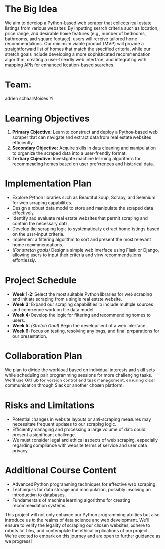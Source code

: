 # The Big Idea
We aim to develop a Python-based web scraper that collects real estate listings from various websites. By inputting search criteria such as location, price range, and desirable home features (e.g., number of bedrooms, bathrooms, and square footage), users will receive tailored home recommendations. Our minimum viable product (MVP) will provide a straightforward list of homes that match the specified criteria, while our stretch goals include developing a more sophisticated recommendation algorithm, creating a user-friendly web interface, and integrating with mapping APIs for enhanced location-based searches.

# Team:
adrien schaal
Moises Yi
# Learning Objectives
1. **Primary Objective:** Learn to construct and deploy a Python-based web scraper that can navigate and extract data from real estate websites efficiently.
2. **Secondary Objective:** Acquire skills in data cleaning and manipulation to organize the scraped data into a user-friendly format.
3. **Tertiary Objective:** Investigate machine learning algorithms for recommending homes based on user preferences and historical data.

# Implementation Plan
- Explore Python libraries such as Beautiful Soup, Scrapy, and Selenium for web scraping capabilities.
- Design a robust data model to store and manipulate the scraped data effectively.
- Identify and evaluate real estate websites that permit scraping and contain the necessary data.
- Develop the scraping logic to systematically extract home listings based on the user-input criteria.
- Implement a filtering algorithm to sort and present the most relevant home recommendations.
- *(For stretch goals)* Design a simple web interface using Flask or Django, allowing users to input their criteria and view recommendations effortlessly.

# Project Schedule
- **Week 1-2:** Select the most suitable Python libraries for web scraping and initiate scraping from a single real estate website.
- **Week 3:** Expand our scraping capabilities to include multiple sources and commence work on the data model.
- **Week 4:** Develop the logic for filtering and recommending homes to users.
- **Week 5:** *(Stretch Goal)* Begin the development of a web interface.
- **Week 6:** Focus on testing, resolving any bugs, and final preparations for our presentation.

# Collaboration Plan
We plan to divide the workload based on individual interests and skill sets while scheduling pair programming sessions for more challenging tasks. We'll use GitHub for version control and task management, ensuring clear communication through Slack or another chosen platform.

# Risks and Limitations
- Potential changes in website layouts or anti-scraping measures may necessitate frequent updates to our scraping logic.
- Efficiently managing and processing a large volume of data could present a significant challenge.
- We must consider legal and ethical aspects of web scraping, especially regarding compliance with website terms of service and user data privacy.

# Additional Course Content
- Advanced Python programming techniques for effective web scraping.
- Techniques for data storage and manipulation, possibly involving an introduction to databases.
- Fundamentals of machine learning algorithms for creating recommendation systems.

This project will not only enhance our Python programming abilities but also introduce us to the realms of data science and web development. We'll ensure to verify the legality of scraping our chosen websites, adhere to robots.txt files, and contemplate the ethical implications of our project. We're excited to embark on this journey and are open to further guidance as we progress!
